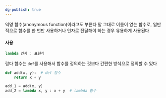 ```yaml
---
dg-publish: true
---
```

익명 함수(anonymous function)이라고도 부른다
말 그대로 이름이 없는 함수로, 일반적으로 함수를 한 번만 사용하거나 인자로 전달해야 하는 경우 유용하게 사용된다

#### 사용
```python
lambda 인자 : 표현식
```

람다 함수는 `def`를 사용해서 함수를 정의하는 것보다 간편한 방식으로 정의할 수 있다

```python
def add(x, y):  # def 함수
	return x + y

add_1 = add(x, y)
add_2 = lambda x, y : x + y  # lambda 함수

```